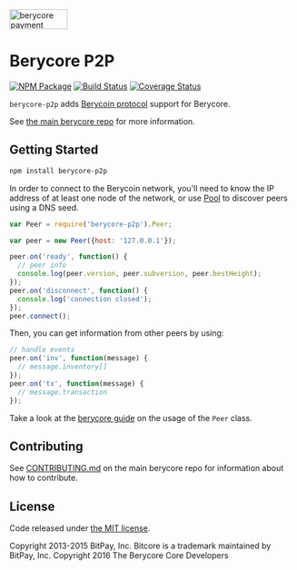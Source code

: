 <img src="http://bitcore.io/css/images/bitcore-p2p.svg" alt="berycore payment protocol" height="35" width="102">

Berycore P2P
=======

[![NPM Package](https://img.shields.io/npm/v/berycore-p2p.svg?style=flat-square)](https://www.npmjs.org/package/berycore-p2p)
[![Build Status](https://img.shields.io/travis/berycoin-project/berycore-p2p.svg?branch=master&style=flat-square)](https://travis-ci.org/berycoin-project/berycore-p2p)
[![Coverage Status](https://img.shields.io/coveralls/berycoin-project/berycore-p2p.svg?style=flat-square)](https://coveralls.io/r/berycoin-project/berycore-p2p?branch=master)

`berycore-p2p` adds [Berycoin protocol](https://en.bitcoin.it/wiki/Protocol_documentation) support for Berycore.

See [the main berycore repo](https://github.com/berycoin-project/berycore) for more information.

## Getting Started

```sh
npm install berycore-p2p
```
In order to connect to the Berycoin network, you'll need to know the IP address of at least one node of the network, or use [Pool](/docs/pool.md) to discover peers using a DNS seed.

```javascript
var Peer = require('berycore-p2p').Peer;

var peer = new Peer({host: '127.0.0.1'});

peer.on('ready', function() {
  // peer info
  console.log(peer.version, peer.subversion, peer.bestHeight);
});
peer.on('disconnect', function() {
  console.log('connection closed');
});
peer.connect();
```

Then, you can get information from other peers by using:

```javascript
// handle events
peer.on('inv', function(message) {
  // message.inventory[]
});
peer.on('tx', function(message) {
  // message.transaction
});
```

Take a look at the [berycore guide](http://berycore.io/guide/peer.html) on the usage of the `Peer` class.

## Contributing

See [CONTRIBUTING.md](https://github.com/berycoin-project/berycore/blob/master/CONTRIBUTING.md) on the main berycore repo for information about how to contribute.

## License

Code released under [the MIT license](https://github.com/berycoin-project/berycore/blob/master/LICENSE).

Copyright 2013-2015 BitPay, Inc. Bitcore is a trademark maintained by BitPay, Inc.
Copyright 2016 The Berycore Core Developers

